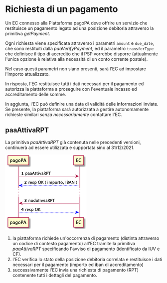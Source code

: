 Richiesta di un pagamento 
============================

Un EC connesso alla Piattaforma pagoPA deve offrire un servizio che restituisce un pagamento legato ad una posizione debitoria attraverso la primitiva *getPayment*.

Ogni richiesta viene specificata attraverso i parametri `amount` e `due_date`, che sono restituiti dalla *paaVerifyPayment*, ed il parametro `transferType` che definisce il tipo di accredito che il PSP vorrebbe disporre (attualmente l'unica opzione è relativa alla necessità di un conto corrente postale).

Nel caso questi parametri non siano presenti, sarà l'EC ad impostare l'importo attualizzato.

In risposta, l'EC restituisce tutti i dati necessari per il pagamento ed autorizza la piattaforma a proseguire con l'eventuale incasso ed accreditamento delle somme.

In aggiunta, l'EC può definire una data di validità delle informazioni inviate. Se presente, la piattaforma sarà autorizzata a gestire autonomamente richieste similari _senza necessariamente_ contattare l'EC.

## paaAttivaRPT

La primitiva *paaAttivaRPT* già contenuta nelle precedenti versioni, continuerà ad essere utilizzata e supportata sino al 31/12/2021.

![paaAttivaRPT](../diagrams/sd_paaAttivaRPT.png) 

1. la piattaforma richiede un'occorrenza di pagamento (distinta attraverso un codice di contesto pagamento) all'EC tramite la primitiva *paaAttivaRPT* specificando l'avviso di pagamento (identificato da IUV e CF).
2. l'EC verifica lo stato della posizione debitoria correlata e restituisce i dati necessari per il pagamento (importo ed iban di accreditamento)
3. successivamente l'EC invia una richiesta di pagamento (RPT) contenente tutti i dettagli del pagamento.
